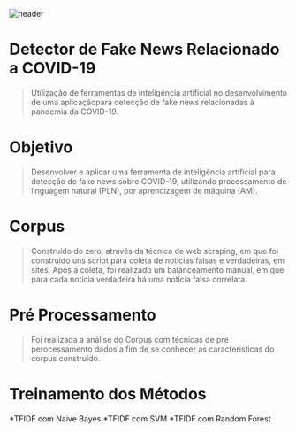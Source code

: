 ![header](https://user-images.githubusercontent.com/49035807/143508354-6d07f5cd-a84b-4db3-bef8-196beb46102e.png)
# Detector de Fake News Relacionado a COVID-19
> Utilização de ferramentas de inteligência artificial no desenvolvimento de uma aplicaçãopara detecção de fake news relacionadas à pandemia da COVID-19.

# Objetivo
>Desenvolver e aplicar uma ferramenta de inteligência artificial para detecção de fake news sobre COVID-19, utilizando processamento de linguagem natural (PLN), por aprendizagem de máquina (AM).

# Corpus
> Construído do zero, através da técnica de web scraping, em que foi construído uns script para coleta de noticias falsas e verdadeiras, em sites.
Após a coleta, foi realizado um balanceamento manual, em que para cada notícia verdadeira há uma notícia falsa correlata.

# Pré Processamento
> Foi realizada a análise do Corpus com técnicas de pre perocessamento dados a fim de se conhecer as caracteristicas do corpus construído.

# Treinamento dos Métodos

*TFIDF com Naive Bayes
*TFIDF com SVM
*TFIDF com Random Forest


